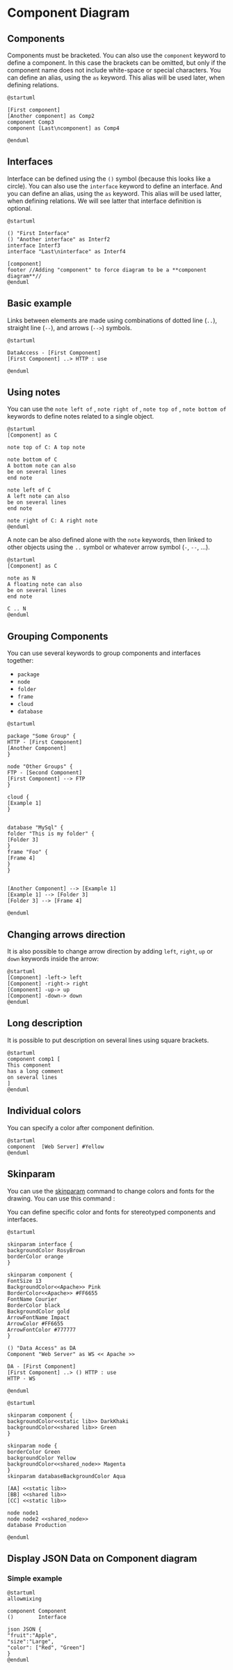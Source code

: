 # Component Diagram

## Components

Components must be bracketed. You can also use the `component` keyword to define a component.
In this case the brackets can be omitted, but only if the component name does not include white-space
or special characters.
You can define an alias, using the `as` keyword.
This alias will be used later, when defining relations.

```plantuml
@startuml

[First component]
[Another component] as Comp2
component Comp3
component [Last\ncomponent] as Comp4

@enduml
```

## Interfaces

Interface can be defined using the `()` symbol (because this looks like a circle). You can also use the `interface` keyword to define an interface. And you can define an alias, using the `as` keyword. This alias will be used latter, when defining relations. We will see latter that interface definition is optional.

```plantuml
@startuml

() "First Interface"
() "Another interface" as Interf2
interface Interf3
interface "Last\ninterface" as Interf4

[component]
footer //Adding "component" to force diagram to be a **component diagram**//
@enduml
```

## Basic example

Links between elements are made using combinations of dotted line (`..`), straight line (`--`), and arrows (`-->`) symbols.

```plantuml
@startuml

DataAccess - [First Component]
[First Component] ..> HTTP : use

@enduml
```

## Using notes

You can use the `note left of` , `note right of` , `note top of` , `note bottom of` keywords to define notes related to a single object.

```plantuml
@startuml
[Component] as C

note top of C: A top note

note bottom of C
A bottom note can also
be on several lines
end note

note left of C
A left note can also
be on several lines
end note

note right of C: A right note
@enduml
```

A note can be also defined alone with the `note` keywords, then linked to other objects using the `..` symbol or whatever arrow symbol (`-`, `--`, ...).

```plantuml
@startuml
[Component] as C

note as N
A floating note can also
be on several lines
end note

C .. N
@enduml
```

## Grouping Components

You can use several keywords to group components and interfaces together:

- `package`
- `node`
- `folder`
- `frame`
- `cloud`
- `database`

```plantuml
@startuml

package "Some Group" {
HTTP - [First Component]
[Another Component]
}

node "Other Groups" {
FTP - [Second Component]
[First Component] --> FTP
}

cloud {
[Example 1]
}


database "MySql" {
folder "This is my folder" {
[Folder 3]
}
frame "Foo" {
[Frame 4]
}
}


[Another Component] --> [Example 1]
[Example 1] --> [Folder 3]
[Folder 3] --> [Frame 4]

@enduml
```

## Changing arrows direction

It is also possible to change arrow direction by adding `left`, `right`, `up` or `down` keywords inside the arrow:

```plantuml
@startuml
[Component] -left-> left
[Component] -right-> right
[Component] -up-> up
[Component] -down-> down
@enduml
```

## Long description

It is possible to put description on several lines using square brackets.

```plantuml
@startuml
component comp1 [
This component
has a long comment
on several lines
]
@enduml
```

## Individual colors

You can specify a color after component definition.

```plantuml
@startuml
component  [Web Server] #Yellow
@enduml
```

## Skinparam

You can use the [skinparam](https://plantuml.com/skinparam) command to change colors and fonts for the drawing. You can use this command :

You can define specific color and fonts for stereotyped components and interfaces.

```plantuml
@startuml

skinparam interface {
backgroundColor RosyBrown
borderColor orange
}

skinparam component {
FontSize 13
BackgroundColor<<Apache>> Pink
BorderColor<<Apache>> #FF6655
FontName Courier
BorderColor black
BackgroundColor gold
ArrowFontName Impact
ArrowColor #FF6655
ArrowFontColor #777777
}

() "Data Access" as DA
Component "Web Server" as WS << Apache >>

DA - [First Component]
[First Component] ..> () HTTP : use
HTTP - WS

@enduml
```

```plantuml
@startuml

skinparam component {
backgroundColor<<static lib>> DarkKhaki
backgroundColor<<shared lib>> Green
}

skinparam node {
borderColor Green
backgroundColor Yellow
backgroundColor<<shared_node>> Magenta
}
skinparam databaseBackgroundColor Aqua

[AA] <<static lib>>
[BB] <<shared lib>>
[CC] <<static lib>>

node node1
node node2 <<shared_node>>
database Production

@enduml
```

## Display JSON Data on Component diagram

### Simple example

```plantuml
@startuml
allowmixing

component Component
()        Interface

json JSON {
"fruit":"Apple",
"size":"Large",
"color": ["Red", "Green"]
}
@enduml
```

